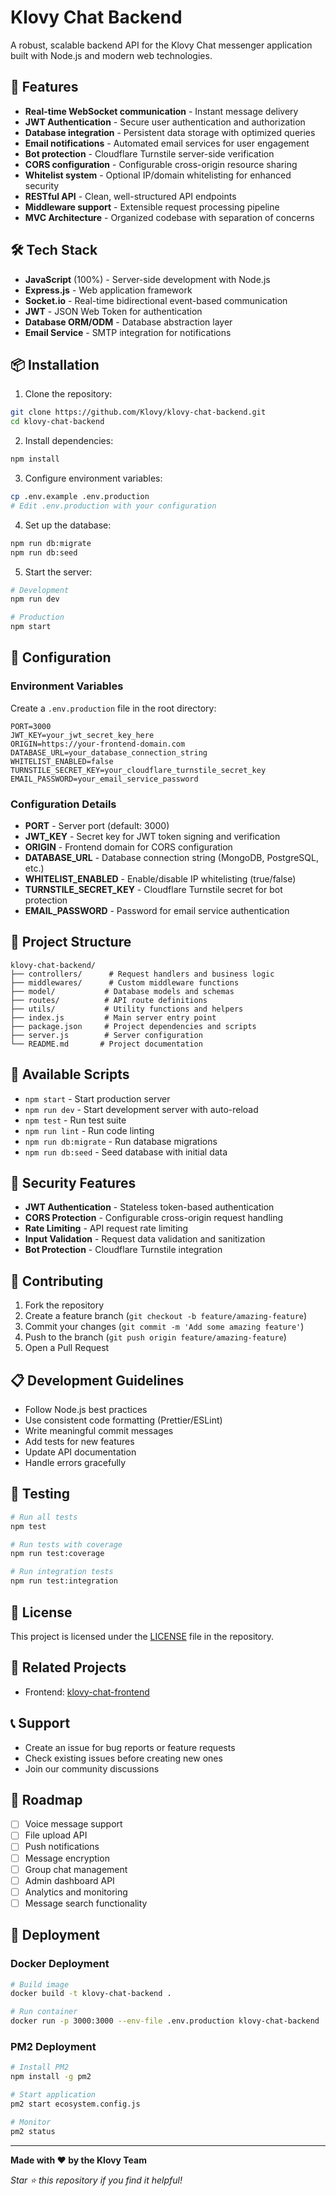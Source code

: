 # Klovy Chat Backend

A robust, scalable backend API for the Klovy Chat messenger application built with Node.js and modern web technologies.

## 🚀 Features

- **Real-time WebSocket communication** - Instant message delivery
- **JWT Authentication** - Secure user authentication and authorization
- **Database integration** - Persistent data storage with optimized queries
- **Email notifications** - Automated email services for user engagement
- **Bot protection** - Cloudflare Turnstile server-side verification
- **CORS configuration** - Configurable cross-origin resource sharing
- **Whitelist system** - Optional IP/domain whitelisting for enhanced security
- **RESTful API** - Clean, well-structured API endpoints
- **Middleware support** - Extensible request processing pipeline
- **MVC Architecture** - Organized codebase with separation of concerns

## 🛠 Tech Stack

- **JavaScript** (100%) - Server-side development with Node.js
- **Express.js** - Web application framework
- **Socket.io** - Real-time bidirectional event-based communication
- **JWT** - JSON Web Token for authentication
- **Database ORM/ODM** - Database abstraction layer
- **Email Service** - SMTP integration for notifications

## 📦 Installation

1. Clone the repository:
```bash
git clone https://github.com/Klovy/klovy-chat-backend.git
cd klovy-chat-backend
```

2. Install dependencies:
```bash
npm install
```

3. Configure environment variables:
```bash
cp .env.example .env.production
# Edit .env.production with your configuration
```

4. Set up the database:
```bash
npm run db:migrate
npm run db:seed
```

5. Start the server:
```bash
# Development
npm run dev

# Production
npm start
```

## 🔧 Configuration

### Environment Variables

Create a `.env.production` file in the root directory:

```env
PORT=3000
JWT_KEY=your_jwt_secret_key_here
ORIGIN=https://your-frontend-domain.com
DATABASE_URL=your_database_connection_string
WHITELIST_ENABLED=false
TURNSTILE_SECRET_KEY=your_cloudflare_turnstile_secret_key
EMAIL_PASSWORD=your_email_service_password
```

### Configuration Details

- **PORT** - Server port (default: 3000)
- **JWT_KEY** - Secret key for JWT token signing and verification
- **ORIGIN** - Frontend domain for CORS configuration
- **DATABASE_URL** - Database connection string (MongoDB, PostgreSQL, etc.)
- **WHITELIST_ENABLED** - Enable/disable IP whitelisting (true/false)
- **TURNSTILE_SECRET_KEY** - Cloudflare Turnstile secret for bot protection
- **EMAIL_PASSWORD** - Password for email service authentication

## 📁 Project Structure

```
klovy-chat-backend/
├── controllers/      # Request handlers and business logic
├── middlewares/      # Custom middleware functions
├── model/           # Database models and schemas
├── routes/          # API route definitions
├── utils/           # Utility functions and helpers
├── index.js         # Main server entry point
├── package.json     # Project dependencies and scripts
├── server.js        # Server configuration
└── README.md       # Project documentation
```

## 🚦 Available Scripts

- `npm start` - Start production server
- `npm run dev` - Start development server with auto-reload
- `npm test` - Run test suite
- `npm run lint` - Run code linting
- `npm run db:migrate` - Run database migrations
- `npm run db:seed` - Seed database with initial data

## 🔐 Security Features

- **JWT Authentication** - Stateless token-based authentication
- **CORS Protection** - Configurable cross-origin request handling
- **Rate Limiting** - API request rate limiting
- **Input Validation** - Request data validation and sanitization
- **Bot Protection** - Cloudflare Turnstile integration

## 🤝 Contributing

1. Fork the repository
2. Create a feature branch (`git checkout -b feature/amazing-feature`)
3. Commit your changes (`git commit -m 'Add some amazing feature'`)
4. Push to the branch (`git push origin feature/amazing-feature`)
5. Open a Pull Request

## 📋 Development Guidelines

- Follow Node.js best practices
- Use consistent code formatting (Prettier/ESLint)
- Write meaningful commit messages
- Add tests for new features
- Update API documentation
- Handle errors gracefully

## 🧪 Testing

```bash
# Run all tests
npm test

# Run tests with coverage
npm run test:coverage

# Run integration tests
npm run test:integration
```

## 📝 License

This project is licensed under the [LICENSE](LICENSE.txt) file in the repository.

## 🔗 Related Projects

- Frontend: [klovy-chat-frontend](https://github.com/Klovy/klovy-chat-frontend)

## 📞 Support

- Create an issue for bug reports or feature requests
- Check existing issues before creating new ones
- Join our community discussions

## 🎯 Roadmap

- [ ] Voice message support
- [ ] File upload API
- [ ] Push notifications
- [ ] Message encryption
- [ ] Group chat management
- [ ] Admin dashboard API
- [ ] Analytics and monitoring
- [ ] Message search functionality

## 🚀 Deployment

### Docker Deployment
```bash
# Build image
docker build -t klovy-chat-backend .

# Run container
docker run -p 3000:3000 --env-file .env.production klovy-chat-backend
```

### PM2 Deployment
```bash
# Install PM2
npm install -g pm2

# Start application
pm2 start ecosystem.config.js

# Monitor
pm2 status
```

---

**Made with ❤️ by the Klovy Team**

*Star ⭐ this repository if you find it helpful!*
